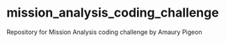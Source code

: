 # mission_analysis_coding_challenge

Repository for Mission Analysis coding challenge by Amaury Pigeon
